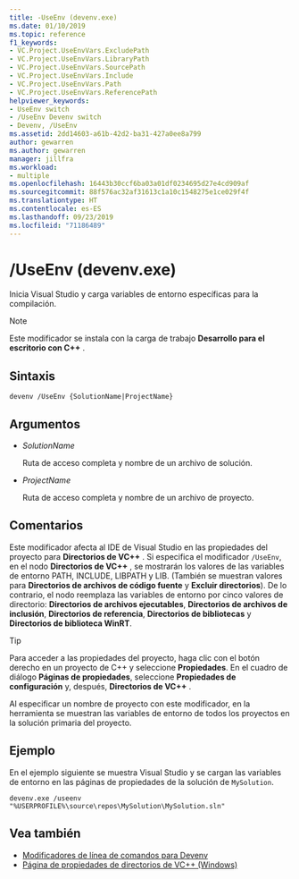 ```yaml
---
title: -UseEnv (devenv.exe)
ms.date: 01/10/2019
ms.topic: reference
f1_keywords:
- VC.Project.UseEnvVars.ExcludePath
- VC.Project.UseEnvVars.LibraryPath
- VC.Project.UseEnvVars.SourcePath
- VC.Project.UseEnvVars.Include
- VC.Project.UseEnvVars.Path
- VC.Project.UseEnvVars.ReferencePath
helpviewer_keywords:
- UseEnv switch
- /UseEnv Devenv switch
- Devenv, /UseEnv
ms.assetid: 2dd14603-a61b-42d2-ba31-427a0ee8a799
author: gewarren
ms.author: gewarren
manager: jillfra
ms.workload:
- multiple
ms.openlocfilehash: 16443b30ccf6ba03a01df0234695d27e4cd909af
ms.sourcegitcommit: 88f576ac32af31613c1a10c1548275e1ce029f4f
ms.translationtype: HT
ms.contentlocale: es-ES
ms.lasthandoff: 09/23/2019
ms.locfileid: "71186489"
---
```

# <a name="useenv-devenvexe"></a>/UseEnv (devenv.exe)

Inicia Visual Studio y carga variables de entorno específicas para la compilación.

> [!NOTE]
> Este modificador se instala con la carga de trabajo **Desarrollo para el escritorio con C++** .

## <a name="syntax"></a>Sintaxis

```shell
devenv /UseEnv {SolutionName|ProjectName}
```

## <a name="arguments"></a>Argumentos

- *SolutionName*

  Ruta de acceso completa y nombre de un archivo de solución.

- *ProjectName*

  Ruta de acceso completa y nombre de un archivo de proyecto.

## <a name="remarks"></a>Comentarios

Este modificador afecta al IDE de Visual Studio en las propiedades del proyecto para **Directorios de VC++** . Si especifica el modificador `/UseEnv`, en el nodo **Directorios de VC++** , se mostrarán los valores de las variables de entorno PATH, INCLUDE, LIBPATH y LIB. (También se muestran valores para **Directorios de archivos de código fuente** y **Excluir directorios**). De lo contrario, el nodo reemplaza las variables de entorno por cinco valores de directorio: **Directorios de archivos ejecutables**, **Directorios de archivos de inclusión**, **Directorios de referencia**, **Directorios de bibliotecas** y **Directorios de biblioteca WinRT**.

> [!TIP]
> Para acceder a las propiedades del proyecto, haga clic con el botón derecho en un proyecto de C++ y seleccione **Propiedades**. En el cuadro de diálogo **Páginas de propiedades**, seleccione **Propiedades de configuración** y, después, **Directorios de VC++** .

Al especificar un nombre de proyecto con este modificador, en la herramienta se muestran las variables de entorno de todos los proyectos en la solución primaria del proyecto.

## <a name="example"></a>Ejemplo

En el ejemplo siguiente se muestra Visual Studio y se cargan las variables de entorno en las páginas de propiedades de la solución de `MySolution`.

```shell
devenv.exe /useenv "%USERPROFILE%\source\repos\MySolution\MySolution.sln"
```

## <a name="see-also"></a>Vea también

- [Modificadores de línea de comandos para Devenv](../../ide/reference/devenv-command-line-switches.md)
- [Página de propiedades de directorios de VC++ (Windows)](/cpp/build/reference/vcpp-directories-property-page)
